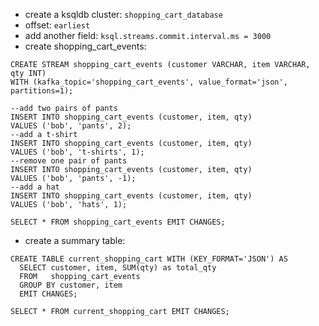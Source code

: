 - create a ksqldb cluster: `shopping_cart_database`
- offset: `earliest`
- add another field: `ksql.streams.commit.interval.ms = 3000`
- create shopping_cart_events:
```
CREATE STREAM shopping_cart_events (customer VARCHAR, item VARCHAR, qty INT)
WITH (kafka_topic='shopping_cart_events', value_format='json', partitions=1);
```
```
--add two pairs of pants
INSERT INTO shopping_cart_events (customer, item, qty)
VALUES ('bob', 'pants', 2);
--add a t-shirt
INSERT INTO shopping_cart_events (customer, item, qty)
VALUES ('bob', 't-shirts', 1);
--remove one pair of pants
INSERT INTO shopping_cart_events (customer, item, qty)
VALUES ('bob', 'pants', -1);
--add a hat
INSERT INTO shopping_cart_events (customer, item, qty)
VALUES ('bob', 'hats', 1);	
```
```
SELECT * FROM shopping_cart_events EMIT CHANGES;
```
- create a summary table:
```
CREATE TABLE current_shopping_cart WITH (KEY_FORMAT='JSON') AS
  SELECT customer, item, SUM(qty) as total_qty 
  FROM   shopping_cart_events 
  GROUP BY customer, item 
  EMIT CHANGES;
```
```
SELECT * FROM current_shopping_cart EMIT CHANGES;
```
